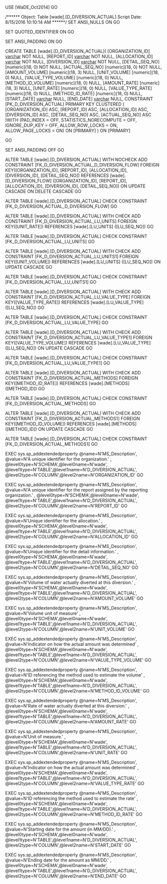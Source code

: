 ﻿USE [WaDE_Oct2014]
GO

/****** Object:  Table [wade].[D_DIVERSION_ACTUAL]    Script Date: 8/15/2016 10:10:14 AM ******/
SET ANSI_NULLS ON
GO

SET QUOTED_IDENTIFIER ON
GO

SET ANSI_PADDING ON
GO

CREATE TABLE [wade].[D_DIVERSION_ACTUAL](
	[ORGANIZATION_ID] [varchar](10) NOT NULL,
	[REPORT_ID] [varchar](35) NOT NULL,
	[ALLOCATION_ID] [varchar](60) NOT NULL,
	[DIVERSION_ID] [varchar](35) NOT NULL,
	[DETAIL_SEQ_NO] [numeric](18, 0) NOT NULL,
	[ACTUAL_SEQ_NO] [numeric](18, 0) NOT NULL,
	[AMOUNT_VOLUME] [numeric](18, 3) NULL,
	[UNIT_VOLUME] [numeric](18, 0) NULL,
	[VALUE_TYPE_VOLUME] [numeric](18, 0) NULL,
	[METHOD_ID_VOLUME] [numeric](18, 0) NULL,
	[AMOUNT_RATE] [numeric](18, 3) NULL,
	[UNIT_RATE] [numeric](18, 0) NULL,
	[VALUE_TYPE_RATE] [numeric](18, 0) NULL,
	[METHOD_ID_RATE] [numeric](18, 0) NULL,
	[START_DATE] [varchar](5) NULL,
	[END_DATE] [varchar](5) NULL,
 CONSTRAINT [PK_D_DIVERSION_ACTUAL] PRIMARY KEY CLUSTERED 
(
	[ORGANIZATION_ID] ASC,
	[REPORT_ID] ASC,
	[ALLOCATION_ID] ASC,
	[DIVERSION_ID] ASC,
	[DETAIL_SEQ_NO] ASC,
	[ACTUAL_SEQ_NO] ASC
)WITH (PAD_INDEX = OFF, STATISTICS_NORECOMPUTE = OFF, IGNORE_DUP_KEY = OFF, ALLOW_ROW_LOCKS = ON, ALLOW_PAGE_LOCKS = ON) ON [PRIMARY]
) ON [PRIMARY]

GO

SET ANSI_PADDING OFF
GO

ALTER TABLE [wade].[D_DIVERSION_ACTUAL]  WITH NOCHECK ADD  CONSTRAINT [FK_D_DIVERSION_ACTUAL_D_DIVERSION_FLOW] FOREIGN KEY([ORGANIZATION_ID], [REPORT_ID], [ALLOCATION_ID], [DIVERSION_ID], [DETAIL_SEQ_NO])
REFERENCES [wade].[D_DIVERSION_FLOW] ([ORGANIZATION_ID], [REPORT_ID], [ALLOCATION_ID], [DIVERSION_ID], [DETAIL_SEQ_NO])
ON UPDATE CASCADE
ON DELETE CASCADE
GO

ALTER TABLE [wade].[D_DIVERSION_ACTUAL] CHECK CONSTRAINT [FK_D_DIVERSION_ACTUAL_D_DIVERSION_FLOW]
GO

ALTER TABLE [wade].[D_DIVERSION_ACTUAL]  WITH CHECK ADD  CONSTRAINT [FK_D_DIVERSION_ACTUAL_LU_UNITS] FOREIGN KEY([UNIT_RATE])
REFERENCES [wade].[LU_UNITS] ([LU_SEQ_NO])
GO

ALTER TABLE [wade].[D_DIVERSION_ACTUAL] CHECK CONSTRAINT [FK_D_DIVERSION_ACTUAL_LU_UNITS]
GO

ALTER TABLE [wade].[D_DIVERSION_ACTUAL]  WITH CHECK ADD  CONSTRAINT [FK_D_DIVERSION_ACTUAL_LU_UNITS1] FOREIGN KEY([UNIT_VOLUME])
REFERENCES [wade].[LU_UNITS] ([LU_SEQ_NO])
ON UPDATE CASCADE
GO

ALTER TABLE [wade].[D_DIVERSION_ACTUAL] CHECK CONSTRAINT [FK_D_DIVERSION_ACTUAL_LU_UNITS1]
GO

ALTER TABLE [wade].[D_DIVERSION_ACTUAL]  WITH CHECK ADD  CONSTRAINT [FK_D_DIVERSION_ACTUAL_LU_VALUE_TYPE] FOREIGN KEY([VALUE_TYPE_RATE])
REFERENCES [wade].[LU_VALUE_TYPE] ([LU_SEQ_NO])
GO

ALTER TABLE [wade].[D_DIVERSION_ACTUAL] CHECK CONSTRAINT [FK_D_DIVERSION_ACTUAL_LU_VALUE_TYPE]
GO

ALTER TABLE [wade].[D_DIVERSION_ACTUAL]  WITH CHECK ADD  CONSTRAINT [FK_D_DIVERSION_ACTUAL_LU_VALUE_TYPE1] FOREIGN KEY([VALUE_TYPE_VOLUME])
REFERENCES [wade].[LU_VALUE_TYPE] ([LU_SEQ_NO])
ON UPDATE CASCADE
GO

ALTER TABLE [wade].[D_DIVERSION_ACTUAL] CHECK CONSTRAINT [FK_D_DIVERSION_ACTUAL_LU_VALUE_TYPE1]
GO

ALTER TABLE [wade].[D_DIVERSION_ACTUAL]  WITH CHECK ADD  CONSTRAINT [FK_D_DIVERSION_ACTUAL_METHODS] FOREIGN KEY([METHOD_ID_RATE])
REFERENCES [wade].[METHODS] ([METHOD_ID])
GO

ALTER TABLE [wade].[D_DIVERSION_ACTUAL] CHECK CONSTRAINT [FK_D_DIVERSION_ACTUAL_METHODS]
GO

ALTER TABLE [wade].[D_DIVERSION_ACTUAL]  WITH CHECK ADD  CONSTRAINT [FK_D_DIVERSION_ACTUAL_METHODS1] FOREIGN KEY([METHOD_ID_VOLUME])
REFERENCES [wade].[METHODS] ([METHOD_ID])
ON UPDATE CASCADE
GO

ALTER TABLE [wade].[D_DIVERSION_ACTUAL] CHECK CONSTRAINT [FK_D_DIVERSION_ACTUAL_METHODS1]
GO

EXEC sys.sp_addextendedproperty @name=N'MS_Description', @value=N'A unique identifier for the organization.' , @level0type=N'SCHEMA',@level0name=N'wade', @level1type=N'TABLE',@level1name=N'D_DIVERSION_ACTUAL', @level2type=N'COLUMN',@level2name=N'ORGANIZATION_ID'
GO

EXEC sys.sp_addextendedproperty @name=N'MS_Description', @value=N'A unique identifier for the report assigned by the reporting organization.' , @level0type=N'SCHEMA',@level0name=N'wade', @level1type=N'TABLE',@level1name=N'D_DIVERSION_ACTUAL', @level2type=N'COLUMN',@level2name=N'REPORT_ID'
GO

EXEC sys.sp_addextendedproperty @name=N'MS_Description', @value=N'Unique identifier for the allocation.' , @level0type=N'SCHEMA',@level0name=N'wade', @level1type=N'TABLE',@level1name=N'D_DIVERSION_ACTUAL', @level2type=N'COLUMN',@level2name=N'ALLOCATION_ID'
GO

EXEC sys.sp_addextendedproperty @name=N'MS_Description', @value=N'Unique identifier for the detail information.' , @level0type=N'SCHEMA',@level0name=N'wade', @level1type=N'TABLE',@level1name=N'D_DIVERSION_ACTUAL', @level2type=N'COLUMN',@level2name=N'DETAIL_SEQ_NO'
GO

EXEC sys.sp_addextendedproperty @name=N'MS_Description', @value=N'Volume of water actually diverted at this diversion.' , @level0type=N'SCHEMA',@level0name=N'wade', @level1type=N'TABLE',@level1name=N'D_DIVERSION_ACTUAL', @level2type=N'COLUMN',@level2name=N'AMOUNT_VOLUME'
GO

EXEC sys.sp_addextendedproperty @name=N'MS_Description', @value=N'Volume unit of measure' , @level0type=N'SCHEMA',@level0name=N'wade', @level1type=N'TABLE',@level1name=N'D_DIVERSION_ACTUAL', @level2type=N'COLUMN',@level2name=N'UNIT_VOLUME'
GO

EXEC sys.sp_addextendedproperty @name=N'MS_Description', @value=N'Indicator on how the actual amount was determined' , @level0type=N'SCHEMA',@level0name=N'wade', @level1type=N'TABLE',@level1name=N'D_DIVERSION_ACTUAL', @level2type=N'COLUMN',@level2name=N'VALUE_TYPE_VOLUME'
GO

EXEC sys.sp_addextendedproperty @name=N'MS_Description', @value=N'ID referencing the method used to estimate the volume' , @level0type=N'SCHEMA',@level0name=N'wade', @level1type=N'TABLE',@level1name=N'D_DIVERSION_ACTUAL', @level2type=N'COLUMN',@level2name=N'METHOD_ID_VOLUME'
GO

EXEC sys.sp_addextendedproperty @name=N'MS_Description', @value=N'Rate of water actually diverted at this diversion.' , @level0type=N'SCHEMA',@level0name=N'wade', @level1type=N'TABLE',@level1name=N'D_DIVERSION_ACTUAL', @level2type=N'COLUMN',@level2name=N'AMOUNT_RATE'
GO

EXEC sys.sp_addextendedproperty @name=N'MS_Description', @value=N'Unit of measure.' , @level0type=N'SCHEMA',@level0name=N'wade', @level1type=N'TABLE',@level1name=N'D_DIVERSION_ACTUAL', @level2type=N'COLUMN',@level2name=N'UNIT_RATE'
GO

EXEC sys.sp_addextendedproperty @name=N'MS_Description', @value=N'Indicator on how the actual amount was determined' , @level0type=N'SCHEMA',@level0name=N'wade', @level1type=N'TABLE',@level1name=N'D_DIVERSION_ACTUAL', @level2type=N'COLUMN',@level2name=N'VALUE_TYPE_RATE'
GO

EXEC sys.sp_addextendedproperty @name=N'MS_Description', @value=N'ID referencing the method used to estimate the rate' , @level0type=N'SCHEMA',@level0name=N'wade', @level1type=N'TABLE',@level1name=N'D_DIVERSION_ACTUAL', @level2type=N'COLUMN',@level2name=N'METHOD_ID_RATE'
GO

EXEC sys.sp_addextendedproperty @name=N'MS_Description', @value=N'Starting date for the amount (in MM/DD).' , @level0type=N'SCHEMA',@level0name=N'wade', @level1type=N'TABLE',@level1name=N'D_DIVERSION_ACTUAL', @level2type=N'COLUMN',@level2name=N'START_DATE'
GO

EXEC sys.sp_addextendedproperty @name=N'MS_Description', @value=N'Ending date for the amount as MM/DD.' , @level0type=N'SCHEMA',@level0name=N'wade', @level1type=N'TABLE',@level1name=N'D_DIVERSION_ACTUAL', @level2type=N'COLUMN',@level2name=N'END_DATE'
GO